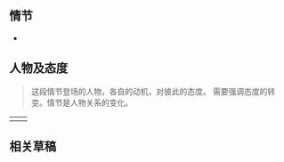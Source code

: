 ## 情节

- 

## 人物及态度

> 这段情节登场的人物，各自的动机，对彼此的态度。
> 需要强调态度的转变。情节是人物关系的变化。

|     |     |
| --- | --- |
|     |     |

## 相关草稿



